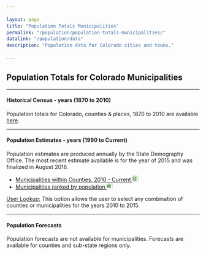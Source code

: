 ```yaml
---

layout: page
title: "Population Totals Municipalities"
permalink: "/population/population-totals-municipalities/"
datalink: "/population/data"
description: "Population data for Colorado cities and towns."

---
```


## Population Totals for Colorado Municipalities

- - -

#### Historical Census - years (1870 to 2010)

Population totals for Colorado, counties & places, 1870 to 2010 are available [here](/population/data/historical_census/).

- - -

#### Population Estimates - years (1990 to Current)

Population estimates are produced annually by the State Demography Office. The most recent estimate available is for the year of 2015 and was finalized in August 2016.

- [Municipalities within Counties, 2010 - Current ![xls](/images/page_white_excel.png 'download xls file')](https://drive.google.com/uc?export=download&id=0B_M7zgfu2piFZ2Q3ZTE4NFUzWFk)
- [Municipalities ranked by population ![xls](/images/page_white_excel.png 'download xls file')](https://drive.google.com/uc?export=download&id=0B_M7zgfu2piFeFR6TEw4UkNCOVk)


[User Lookup:](/population/data/muni-pop-housing/) 
This option allows the user to select any combination of counties or municipalities for the years 2010 to 2015.

- - -

#### Population Forecasts

Population forecasts are not available for municipalities. Forecasts are available for counties and sub-state regions only.
